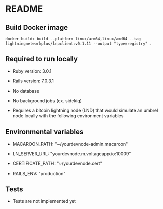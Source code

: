# README

## Build Docker image
```docker buildx build --platform linux/arm64,linux/amd64 --tag lightningnetworkplus/lnpclient:v0.1.11 --output "type=registry" .```

## Required to run locally

* Ruby version: 3.0.1

* Rails version: 7.0.3.1

* No database

* No background jobs (ex. sidekiq)

* Requires a bitcoin lightning node (LND) that would simulate an umbrel node locally with the following environment variables

## Environmental variables

* MACAROON_PATH: "~/yourdevnode-admin.macaroon"

* LN_SERVER_URL: "yourdevnode.m.voltageapp.io:10009"

* CERTIFICATE_PATH: "~/yourdevnode.cert"

* RAILS_ENV: "production"

## Tests

* Tests are not implemented yet